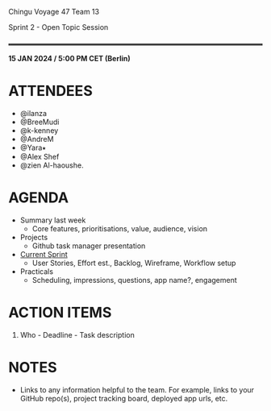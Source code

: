 ﻿Chingu Voyage 47 Team 13

<a name="_heading=h.gjdgxs"></a>Sprint 2 - Open Topic Session

![horizontal line](./assetFolder/line.png)

<a name="_heading=h.30j0zll"></a>**15 JAN 2024 / 5:00 PM CET (Berlin)**
# <a name="_heading=h.1fob9te"></a>ATTENDEES
- @ilanza
- @BreeMudi 
- @k-kenney
- @AndreM 
- @Yara⭑ 
- @Alex Shef 
- @zien Al-haoushe.
# <a name="_heading=h.3znysh7"></a>AGENDA
- Summary last week
  - Core features, prioritisations, value, audience, vision
- Projects
  - Github task manager presentation
- [Current Sprint](https://github.com/orgs/chingu-voyages/projects/200/views/1)
  - User Stories, Effort est., Backlog, Wireframe, Workflow setup
- Practicals
  - Scheduling, impressions, questions, app name?, engagement


# <a name="_heading=h.2et92p0"></a>ACTION ITEMS
1. Who - Deadline - Task description
# <a name="_heading=h.tyjcwt"></a>NOTES
- Links to any information helpful to the team. For example, links to your GitHub repo(s), project tracking board, deployed app urls, etc.

